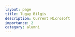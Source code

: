 ```yaml
---
layout: page
title: Tugay Bilgis
description: Current Microsoft
importance: 2
category: alumni
---
```

